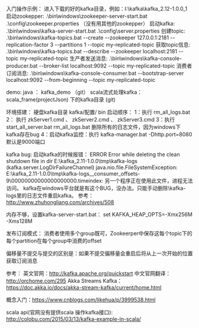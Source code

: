 ﻿入门操作示例：
进入下载的好的kafka目录，例如：I:\kafka\kafka_2.12-1.0.0_1
启动zookepper:   .\bin\windows\zookeeper-server-start.bat  .\config\zookeeper.properties （没有用其他的zookepper）
启动kafka:   .\bin\windows\kafka-server-start.bat .\config\server.properties
创建topic:    .\bin\windows\kafka-topics.bat --create --zookeeper 127.0.0.1:2181 --replication-factor 3 --partitions 1 --topic my-replicated-topic
获取topic信息:      .\bin\windows\kafka-topics.bat --describe --zookeeper localhost:2181 --topic my-replicated-topic
生产者发送消息:   .\bin\windows\kafka-console-producer.bat --broker-list localhost:9092 --topic my-replicated-topic
消费者订阅消息:   .\bin\windows\kafka-console-consumer.bat --bootstrap-server localhost:9092 --from-beginning --topic my-replicated-topic

demo:
 java ： kafka_demo （git）
  scala流式处理kafka：scala_frame(projectJson) 下的kafka目录 (git)

环境搭建： 硬盘kafka目录
kafka/配置/  bin
   启动顺序：
   1：执行 rm_all_logs.bat
   2： 执行 zkServer1.cmd 、 zkServer2.cmd 、 zkServer3.cmd
   3：执行 start_all_server.bat
    rm_all_logs.bat 删除所有的日志文件，因为windows下kafka存在bug
   4：启动kafka监控：执行 kafka-manager.bat  -Dhttp.port=8080    默认是9000端口

kafka bug:
启动kafka的时候报错：
ERROR Error while deleting the clean shutdown file in dir E:\kafka_2.11-1.0.0\tmp\kafka-logs (kafka.server.LogDirFailureChannel)
java.nio.file.FileSystemException: E:\kafka_2.11-1.0.0\tmp\kafka-logs\__consumer_offsets-9\00000000000000000000.timeindex: 另一个程序正在使用此文件，进程无法访问。
kafka在windows平台就是有这个BUG，没办法。只能手动删除\kafka-logs里的日志文件重启kafka。
参考：http://www.zhuhongliang.com/archives/508

内存不够，设置kafka-server-start.bat：
set KAFKA_HEAP_OPTS=-Xmx256M -Xms128M


发布订阅模式：
消费者使用多个group既可，Zookeerper中保存这每个topic下的每个partition在每个group中消费的offset

偏移量不提交与提交的区别是：如果不提交偏移量会重启后将从上一次开始的位置获取订阅消息

参考：
英文官网：http://kafka.apache.org/quickstart
中文官网翻译：http://orchome.com/295
Akka Streams Kafka：https://doc.akka.io/docs/akka-stream-kafka/current/home.html

概念入门：https://www.cnblogs.com/likehua/p/3999538.html

scala api(官网没有提供scala 操作kafka接口): http://colobu.com/2015/03/13/kafka-example-in-scala/


